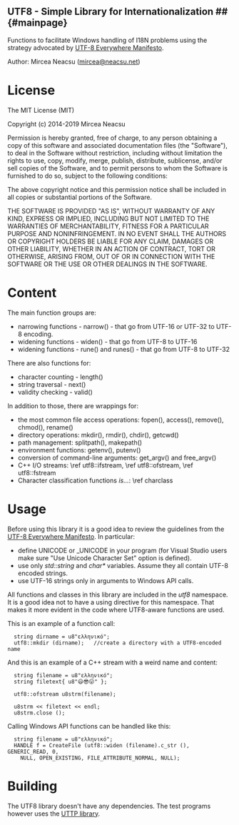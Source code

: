 ﻿## UTF8 - Simple Library for Internationalization ## {#mainpage}

Functions to facilitate Windows handling of I18N problems using
the strategy advocated by [UTF-8 Everywhere Manifesto](http://utf8everywhere.org/).


Author:
Mircea Neacsu (mircea@neacsu.net)

# License #

The MIT License (MIT)
 
Copyright (c) 2014-2019 Mircea Neacsu

Permission is hereby granted, free of charge, to any person obtaining a copy
of this software and associated documentation files (the "Software"), to deal
in the Software without restriction, including without limitation the rights
to use, copy, modify, merge, publish, distribute, sublicense, and/or sell
copies of the Software, and to permit persons to whom the Software is
furnished to do so, subject to the following conditions:

The above copyright notice and this permission notice shall be included in all
copies or substantial portions of the Software.

THE SOFTWARE IS PROVIDED "AS IS", WITHOUT WARRANTY OF ANY KIND, EXPRESS OR
IMPLIED, INCLUDING BUT NOT LIMITED TO THE WARRANTIES OF MERCHANTABILITY,
FITNESS FOR A PARTICULAR PURPOSE AND NONINFRINGEMENT. IN NO EVENT SHALL THE
AUTHORS OR COPYRIGHT HOLDERS BE LIABLE FOR ANY CLAIM, DAMAGES OR OTHER
LIABILITY, WHETHER IN AN ACTION OF CONTRACT, TORT OR OTHERWISE, ARISING FROM,
OUT OF OR IN CONNECTION WITH THE SOFTWARE OR THE USE OR OTHER DEALINGS IN THE
SOFTWARE.

# Content #
The main function groups are:
- narrowing functions - narrow() - that go from UTF-16 or UTF-32 to UTF-8 encoding.
- widening functions - widen() - that go from UTF-8 to UTF-16
- widening functions - rune() and runes() - that go from UTF-8 to UTF-32

There are also functions for:
- character counting - length()
- string traversal - next()
- validity checking - valid()

In addition to those, there are wrappings for:
- the most common file access operations: fopen(), access(), remove(), chmod(),
  rename()
- directory operations: mkdir(), rmdir(), chdir(), getcwd()
- path management: splitpath(), makepath()
- environment functions: getenv(), putenv()
- conversion of command-line arguments: get_argv() and free_argv()
- C++ I/O streams: \ref utf8::ifstream, \ref utf8::ofstream, \ref utf8::fstream
- Character classification functions *is...*: \ref charclass

# Usage #
Before using this library it is a good idea to review the guidelines from the
[UTF-8 Everywhere Manifesto](http://utf8everywhere.org/). In particular:
- define UNICODE or _UNICODE in your program (for Visual Studio users make sure
  "Use Unicode Character Set" option is defined).
- use only *std::string* and <i>char*</i> variables. Assume they all contain UTF-8
  encoded strings.
- use UTF-16 strings only in arguments to Windows API calls.

All functions and classes in this library are included in the *utf8* namespace.
It is a good idea not to have a using directive for this namespace. That makes it
more evident in the code where UTF8-aware functions are used.

This is an example of a function call:
````
  string dirname = u8"ελληνικό";
  utf8::mkdir (dirname);   //create a directory with a UTF8-encoded name
````
And this is an example of a C++ stream with a weird name and content:
````
  string filename = u8"ελληνικό";
  string filetext{ u8"😃😎😛" };

  utf8::ofstream u8strm(filename);

  u8strm << filetext << endl;
  u8strm.close ();
````
Calling Windows API functions can be handled like this:
````
  string filename = u8"ελληνικό";
  HANDLE f = CreateFile (utf8::widen (filename).c_str (), GENERIC_READ, 0,
    NULL, OPEN_EXISTING, FILE_ATTRIBUTE_NORMAL, NULL);
````

 
# Building #
The UTF8 library doesn't have any dependencies. The test programs however uses
the [UTTP library](https://github.com/neacsum/utpp).




